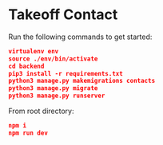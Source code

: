 # Takeoff Contact

Run the following commands to get started:

```json
virtualenv env
source ./env/bin/activate
cd backend
pip3 install -r requirements.txt
python3 manage.py makemigrations contacts
python3 manage.py migrate
python3 manage.py runserver
```

From root directory:

```json
npm i
npm run dev
```
